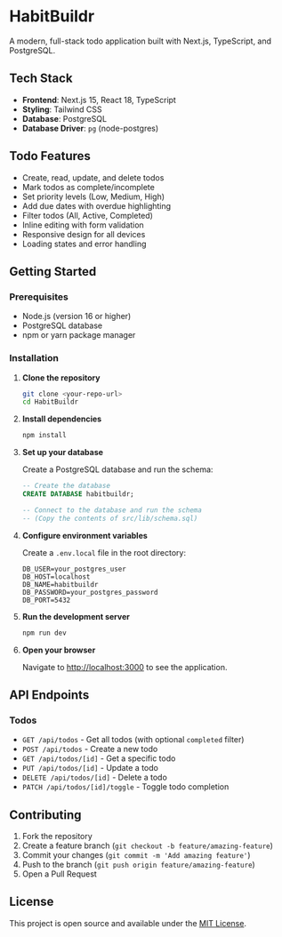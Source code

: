 # HabitBuildr

A modern, full-stack todo application built with Next.js, TypeScript, and PostgreSQL.

## Tech Stack

- **Frontend**: Next.js 15, React 18, TypeScript
- **Styling**: Tailwind CSS
- **Database**: PostgreSQL
- **Database Driver**: `pg` (node-postgres)

## Todo Features

-  Create, read, update, and delete todos
-  Mark todos as complete/incomplete
-  Set priority levels (Low, Medium, High)
-  Add due dates with overdue highlighting
-  Filter todos (All, Active, Completed)
-  Inline editing with form validation
-  Responsive design for all devices
-  Loading states and error handling

## Getting Started

### Prerequisites

- Node.js (version 16 or higher)
- PostgreSQL database
- npm or yarn package manager

### Installation

1. **Clone the repository**
   ```bash
   git clone <your-repo-url>
   cd HabitBuildr
   ```

2. **Install dependencies**
   ```bash
   npm install
   ```

3. **Set up your database**
   
   Create a PostgreSQL database and run the schema:
   ```sql
   -- Create the database
   CREATE DATABASE habitbuildr;
   
   -- Connect to the database and run the schema
   -- (Copy the contents of src/lib/schema.sql)
   ```

4. **Configure environment variables**
   
   Create a `.env.local` file in the root directory:
   ```env
   DB_USER=your_postgres_user
   DB_HOST=localhost
   DB_NAME=habitbuildr
   DB_PASSWORD=your_postgres_password
   DB_PORT=5432
   ```

5. **Run the development server**
   ```bash
   npm run dev
   ```

6. **Open your browser**
   
   Navigate to [http://localhost:3000](http://localhost:3000) to see the application.



## API Endpoints

### Todos
- `GET /api/todos` - Get all todos (with optional `completed` filter)
- `POST /api/todos` - Create a new todo
- `GET /api/todos/[id]` - Get a specific todo
- `PUT /api/todos/[id]` - Update a todo
- `DELETE /api/todos/[id]` - Delete a todo
- `PATCH /api/todos/[id]/toggle` - Toggle todo completion


## Contributing

1. Fork the repository
2. Create a feature branch (`git checkout -b feature/amazing-feature`)
3. Commit your changes (`git commit -m 'Add amazing feature'`)
4. Push to the branch (`git push origin feature/amazing-feature`)
5. Open a Pull Request

## License

This project is open source and available under the [MIT License](LICENSE).

